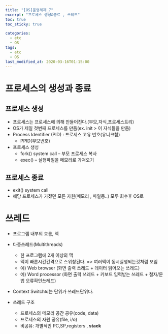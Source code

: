 ```yaml
---
title: "[OS]운영체제_7"
excerpt: "프로세스 생성&종료 , 쓰레드"
toc: true
toc_sticky: true

categories:
  - etc
  - OS
tags:
  - etc
  - OS
last_modified_at: 2020-03-16T01:15:00
---
```



# 프로세스의 생성과 종료

## 프로세스 생성

+ 프로세스는 프로세스에 의해 만들어진다.(부모,자식,프로세스트리)
+ OS가 제일 첫번째 프로세스를 만듬(ex. init > 이 자식들을 만듬)
+ Process Identifier (PID) : 프로세스 고유 번호(유니크함) 
  - PPID(부모번호)
+ 프로세스 생성
  - fork() system call – 부모 프로세스 복사
  - exec() – 실행파일을 메모리로 가져오기


## 프로세스 종료
  - exit() system call    
  - 해당 프로세스가 가졌던 모든 자원(메모리 , 파일등..) 모두 회수후 OS로


# 쓰레드

+ 프로그램 내부의 흐름, 맥

+ 다중쓰레드(Multithreads)
    - 한 프로그램에 2개 이상의 맥
    - 맥이 빠른시간간격으로 스위칭된다. => 여러맥이 동시실행되는것처럼 보임
    - 예) Web browser (화면 출력 쓰레드 + 데이터 읽어오는 쓰레드)
    - 예) Word processor (화면 출력 쓰레드 + 키보드 입력받는 쓰레드 + 철자/문법 오류확인쓰레드)
+ Context Switch되는 단위가 쓰레드단위다.
+ 쓰레드 구조
    - 프로세스의 메모리 공간 공유(code, data)
    - 프로세스의 자원 공유(file, i/o)
    - 비공유: 개별적인 PC,SP,registers , **stack**
